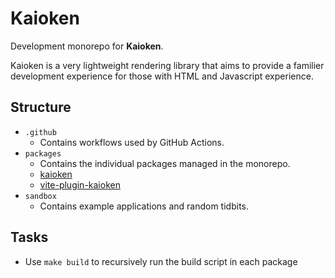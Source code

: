 # Kaioken

Development monorepo for **Kaioken**.

Kaioken is a very lightweight rendering library that aims to provide a familier development experience for those with HTML and Javascript experience.

## Structure

- `.github`
  - Contains workflows used by GitHub Actions.
- `packages`
  - Contains the individual packages managed in the monorepo.
  - [kaioken](https://github.com/CrimsonChi/kaioken/blob/main/packages/kaioken)
  - [vite-plugin-kaioken](https://github.com/CrimsonChi/kaioken/blob/main/packages/vite-plugin-kaioken)
- `sandbox`
  - Contains example applications and random tidbits.

## Tasks

- Use `make build` to recursively run the build script in each package
